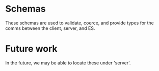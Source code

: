 # Schemas

These schemas are used to validate, coerce, and provide types for the comms between the client, server, and ES.

# Future work
In the future, we may be able to locate these under 'server'. 
